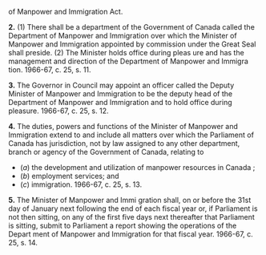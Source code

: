 of Manpower and Immigration Act.

**2.** (1) There shall be a department of the
Government of Canada called the Department
of Manpower and Immigration over which
the Minister of Manpower and Immigration
appointed by commission under the Great
Seal shall preside.
(2) The Minister holds office during pleas
ure and has the management and direction of
the Department of Manpower and Immigra
tion. 1966-67, c. 25, s. 11.

**3.** The Governor in Council may appoint
an officer called the Deputy Minister of
Manpower and Immigration to be the deputy
head of the Department of Manpower and
Immigration and to hold office during
pleasure. 1966-67, c. 25, s. 12.

**4.** The duties, powers and functions of the
Minister of Manpower and Immigration
extend to and include all matters over which
the Parliament of Canada has jurisdiction,
not by law assigned to any other department,
branch or agency of the Government of
Canada, relating to
  * (_a_) the development and utilization of
manpower resources in Canada ;
  * (_b_) employment services; and
  * (_c_) immigration. 1966-67, c. 25, s. 13.

**5.** The Minister of Manpower and Immi
gration shall, on or before the 31st day of
January next following the end of each fiscal
year or, if Parliament is not then sitting, on
any of the first five days next thereafter that
Parliament is sitting, submit to Parliament a
report showing the operations of the Depart
ment of Manpower and Immigration for that
fiscal year. 1966-67, c. 25, s. 14.
